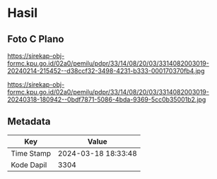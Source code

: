 # Hasil

## Foto C Plano

https://sirekap-obj-formc.kpu.go.id/02a0/pemilu/pdpr/33/14/08/20/03/3314082003019-20240214-215452--d38ccf32-3498-4231-b333-000170370fb4.jpg

https://sirekap-obj-formc.kpu.go.id/02a0/pemilu/pdpr/33/14/08/20/03/3314082003019-20240318-180942--0bdf7871-5086-4bda-9369-5cc0b35001b2.jpg


## Metadata

| Key        | Value               |
| ---------- | ------------------- |
| Time Stamp | 2024-03-18 18:33:48 |
| Kode Dapil | 3304                |




